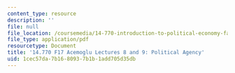 ```yaml
---
content_type: resource
description: ''
file: null
file_location: /coursemedia/14-770-introduction-to-political-economy-fall-2017/1cec57da7b1680937b1b1add705d35db_MIT14_770F17_lec8_9_acemoglu.pdf
file_type: application/pdf
resourcetype: Document
title: '14.770 F17 Acemoglu Lectures 8 and 9: Political Agency'
uid: 1cec57da-7b16-8093-7b1b-1add705d35db
---
```

